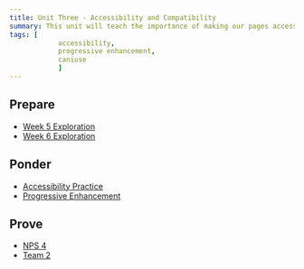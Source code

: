 ```yaml
---
title: Unit Three - Accessibility and Compatibility
summary: This unit will teach the importance of making our pages accessible along with methods to do so. We will also introduce the concept of Progressive Enhancement.
tags: [
		 	accessibility,
			progressive enhancement,
			caniuse
			]
---
```


## Prepare

- [Week 5 Exploration](../../prepare/unit3a)
- [Week 6 Exploration](../../prepare/unit3b)

## Ponder

- [Accessibility Practice](https://wdd131.netlify.app/ponder/accessibility-practice)
- [Progressive Enhancement](https://byui-cit.github.io/learning-modules/modules/design/progressive-enhancement/ponder1/)
<!-- - [Practice with Array Methods](https://byui-cit.github.io/learning-modules/modules/js/array-methods/ponder1/)
- [Practice with Functions](https://byui-cit.github.io/learning-modules/modules/js/organizing-functions/ponder1/) -->

## Prove

- [NPS 4](../../prove/nps-4)
- [Team 2](../../prove/team-2)

